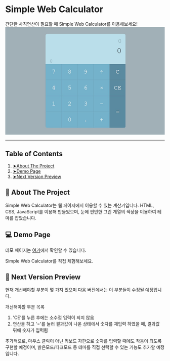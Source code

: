 Simple Web Calculator
=====================
간단한 사칙연산이 필요할 때 Simple Web Calculator를 이용해보세요!
<br/>
<img src="./img/calculator_img.jpg" width="700px" title="px(픽셀) 크기 설정" alt="Calculator"></img><br/>

-----------------------------------------

Table of Contents
-----------------------------------------

1. [➤About The Project](#about-the-project)
2. [➤Demo Page](#demo-page)
3. [➤Next Version Preview](#next-version-preview)


📝 About The Project
-----------------------------------------
Simple Web Calculator는 웹 페이지에서 이용할 수 있는 계산기입니다. HTML, CSS, JavaScript를 이용해 만들었으며, 눈에 편안한 그린 계열의 색상을 이용하여 테마를 잡았습니다.


💻 Demo Page
-----------------------------------------
데모 페이지는 [여기](https://vilin0x6.github.io/calculator)에서 확인할 수 있습니다.

Simple Web Calculator를 직접 체험해보세요.


💭 Next Version Preview
-----------------------------------------
현재 개선해야할 부분이 몇 가지 있으며 다음 버전에서는 이 부분들이 수정될 예정입니다.

개선해야할 부분 목록
1. 'CE'를 누른 후에는 소수점 입력이 되지 않음
2. 연산을 하고 '='를 눌러 결과값이 나온 상태에서 숫자를 재입력 하였을 때, 결과값 뒤에 숫자가 입력됨


추가적으로, 마우스 클릭이 아닌 키보드 자판으로 숫자를 입력할 때에도 작동이 되도록 구현할 예정이며, 밝은모드/다크모드 등 테마를 직접 선택할 수 있는 기능도 추가할 예정입니다.
